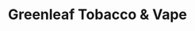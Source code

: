 ---
title: "Greenleaf Tobacco & Vape"
url: /ottumwa/greenleaf-tobacco-and-vape-615-e-pennsylvania-ave/
shop: tobacco
---